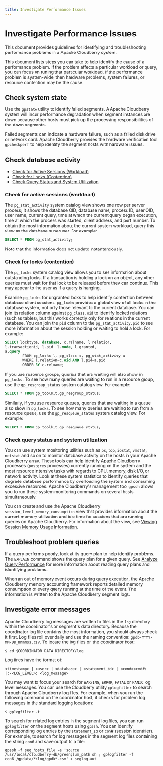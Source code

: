 ```yaml
---
title: Investigate Performance Issues
---
```


# Investigate Performance Issues

This document provides guidelines for identifying and troubleshooting performance problems in a Apache Cloudberry system.

This document lists steps you can take to help identify the cause of a performance problem. If the problem affects a particular workload or query, you can focus on tuning that particular workload. If the performance problem is system-wide, then hardware problems, system failures, or resource contention may be the cause.

## Check system state

Use the `gpstate` utility to identify failed segments. A Apache Cloudberry system will incur performance degradation when segment instances are down because other hosts must pick up the processing responsibilities of the down segments.

Failed segments can indicate a hardware failure, such as a failed disk drive or network card. Apache Cloudberry provides the hardware verification tool `gpcheckperf` to help identify the segment hosts with hardware issues.

## Check database activity

- [Check for Active Sessions (Workload)](#check-for-active-sessions-workload)
- [Check for Locks (Contention)](#check-for-locks-contention)
- [Check Query Status and System Utilization](#check-query-status-and-system-utilization)

### Check for active sessions (workload)

The `pg_stat_activity` system catalog view shows one row per server process; it shows the database OID, database name, process ID, user OID, user name, current query, time at which the current query began execution, time at which the process was started, client address, and port number. To obtain the most information about the current system workload, query this view as the database superuser. For example:

```sql
SELECT * FROM pg_stat_activity;
```

Note that the information does not update instantaneously.

### Check for locks (contention)

The `pg_locks` system catalog view allows you to see information about outstanding locks. If a transaction is holding a lock on an object, any other queries must wait for that lock to be released before they can continue. This may appear to the user as if a query is hanging.

Examine `pg_locks` for ungranted locks to help identify contention between database client sessions. `pg_locks` provides a global view of all locks in the database system, not only those relevant to the current database. You can join its relation column against `pg_class.oid` to identify locked relations (such as tables), but this works correctly only for relations in the current database. You can join the `pid` column to the `pg_stat_activity.pid` to see more information about the session holding or waiting to hold a lock. For example:

```sql
SELECT locktype, database, c.relname, l.relation, 
l.transactionid, l.pid, l.mode, l.granted, 
a.query 
        FROM pg_locks l, pg_class c, pg_stat_activity a 
        WHERE l.relation=c.oid AND l.pid=a.pid
        ORDER BY c.relname;
```

If you use resource groups, queries that are waiting will also show in `pg_locks`. To see how many queries are waiting to run in a resource group, use the `gp_resgroup_status` system catalog view. For example:

```sql
SELECT * FROM gp_toolkit.gp_resgroup_status;
```

Similarly, if you use resource queues, queries that are waiting in a queue also show in `pg_locks`. To see how many queries are waiting to run from a resource queue, use the `gp_resqueue_status` system catalog view. For example:

```sql
SELECT * FROM gp_toolkit.gp_resqueue_status;
```

### Check query status and system utilization

You can use system monitoring utilities such as `ps`, `top`, `iostat`, `vmstat`, `netstat` and so on to monitor database activity on the hosts in your Apache Cloudberry array. These tools can help identify Apache Cloudberry processes (`postgres` processes) currently running on the system and the most resource intensive tasks with regards to CPU, memory, disk I/O, or network activity. Look at these system statistics to identify queries that degrade database performance by overloading the system and consuming excessive resources. Apache Cloudberry's management tool `gpssh` allows you to run these system monitoring commands on several hosts simultaneously.

You can create and use the Apache Cloudberry `session_level_memory_consumption` view that provides information about the current memory utilization and idle time for sessions that are running queries on Apache Cloudberry. For information about the view, see [Viewing Session Memory Usage Information](../sys-admin/check-database-system.md).

## Troubleshoot problem queries

If a query performs poorly, look at its query plan to help identify problems. The `EXPLAIN` command shows the query plan for a given query. See [Analyze Query Performance](./optimize-queries/analyze-query-performance.md) for more information about reading query plans and identifying problems.

When an out of memory event occurs during query execution, the Apache Cloudberry memory accounting framework reports detailed memory consumption of every query running at the time of the event. The information is written to the Apache Cloudberry segment logs.

## Investigate error messages

Apache Cloudberry log messages are written to files in the `log` directory within the coordinator's or segment's data directory. Because the coordinator log file contains the most information, you should always check it first. Log files roll over daily and use the naming convention: `gpdb-YYYY-MM-DD_hhmmss.csv`. To locate the log files on the coordinator host:

```shell
$ cd $COORDINATOR_DATA_DIRECTORY/log
```

Log lines have the format of:

```shell
<timestamp> | <user> | <database> | <statement_id> | <con#><cmd#> 
|:-<LOG_LEVEL>: <log_message>
```

You may want to focus your search for `WARNING`, `ERROR`, `FATAL` or `PANIC` log level messages. You can use the Cloudberry utility `gplogfilter` to search through Apache Cloudberry log files. For example, when you run the following command on the coordinator host, it checks for problem log messages in the standard logging locations:

```shell
$ gplogfilter -t
```

To search for related log entries in the segment log files, you can run `gplogfilter` on the segment hosts using `gpssh`. You can identify corresponding log entries by the `statement_id` or `con`# (session identifier). For example, to search for log messages in the segment log files containing the string `con6` and save output to a file:

```shell
gpssh -f seg_hosts_file -e 'source 
/usr/local/cloudberry-db/greenplum_path.sh ; gplogfilter -f 
con6 /gpdata/*/log/gpdb*.csv' > seglog.out
```
